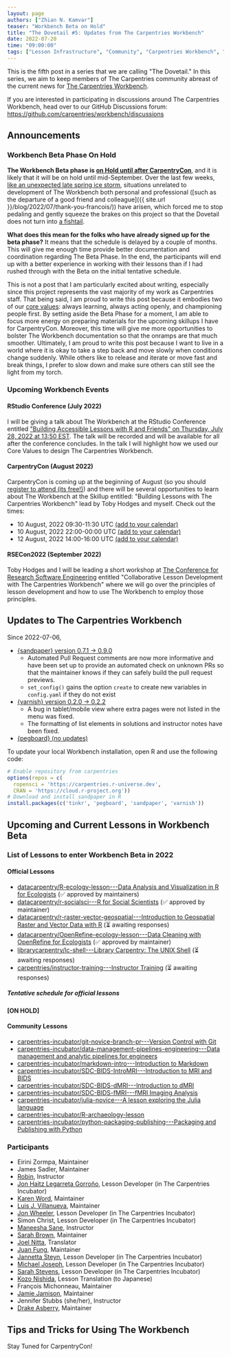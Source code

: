 ```yaml
---
layout: page
authors: ["Zhian N. Kamvar"]
teaser: "Workbench Beta on Hold"
title: "The Dovetail #5: Updates from The Carpentries Workbench"
date: 2022-07-20
time: "09:00:00"
tags: ["Lesson Infrastructure", "Community", "Carpentries Workbench", "Beta", "Dovetail"]
---
```


This is the fifth post in a series that we are calling "The Dovetail."
In this series, we aim to keep members of The Carpentries community abreast of
the current news for [The Carpentries Workbench](https://carpentries.github.io/workbench). 

If you are interested in participating in discussions around The Carpentries
Workbench, head over to our GitHub Discussions forum: <https://github.com/carpentries/workbench/discussions>

## Announcements

### Workbench Beta Phase On Hold

**The Workbench Beta phase is [on Hold until after CarpentryCon](https://github.com/carpentries/workbench/discussions/22)**, 
and it is likely that it will be on hold until mid-September. Over the last few
weeks, [like an unexpected late spring ice storm](https://www.weather.gov/gjt/Jan09_IceStorm),
situations unrelated to development of The Workbench both personal and
professional ([such as the departure of a good friend and colleague]({{ site.url }}/blog/2022/07/thank-you-francois/))
have arisen, which forced me to stop pedaling and gently squeeze the brakes on
this project so that the Dovetail does not turn into [a fishtail](https://en.wikipedia.org/wiki/Fishtailing).

**What does this mean for the folks who have already signed up for the beta phase?**
It means that the schedule is delayed by a couple of months. This will give me 
enough time provide better documentation and coordination regarding The Beta
Phase. In the end, the participants will end up with a better experience in
working with their lessons than if I had rushed through with the Beta on the
initial tentative schedule.

This is not a post that I am particularly excited about writing, especially
since this project represents the vast majority of my work as Carpentries staff.
That being said, I am proud to write this post because it embodies two of our 
[core values](https://carpentries.org/values): always learning, always acting
openly, and championing people first. By setting aside the Beta Phase for a
moment, I am able to focus more energy on preparing materials for the upcoming
skillups I have for CarpentryCon. Moreover, this time will give me more
opportunities to bolster The Workbench documentation so that the onramps are
that much smoother. Ultimately, I am proud to write this post because I want to
live in a world where it is okay to take a step back and move slowly when
conditions change suddenly. While others like to release and iterate or move
fast and break things, I prefer to slow down and make sure others can still see
the light from my torch.

### Upcoming Workbench Events

#### RStudio Conference (July 2022)

I will be giving a talk about The Workbench at the RStudio Conference entitled
["Building Accessible Lessons with R and Friends" on Thursday, July 28, 2022
at 13:50 EST](https://rstudioconf2022.sched.com/event/866f939b8e168ae0c191421e7a58bf86?). 
The talk will be recorded and will be available for all after the
conference concludes. In the talk I will highlight how we used our Core Values
to design The Carpentries Workbench.


#### CarpentryCon (August 2022)

CarpentryCon is coming up at the beginning of August (so you should [register to attend (its free!)](https://2022.carpentrycon.org/)) 
and there will be several opportunities to learn about The Workbench at the
Skillup entitled: "Building Lessons with The Carpentries Workbench" lead by
Toby Hodges and myself. Check out the times:

 - 10 August, 2022 09:30-11:30 UTC [(add to your calendar)](https://www.google.com/calendar/event?eid=N2xtMG8ydXUwOGM5amptY3FqbjBsMWFldTkgY190bXRya2YzMjhnanRjczF1MDVtaGZibjdxY0Bn)
 - 10 August, 2022 22:00-00:00 UTC [(add to your calendar)](https://www.google.com/calendar/event?eid=NGpmZnVmamJ1MGFqMTRzdjJsYTZsODA3YmggY190bXRya2YzMjhnanRjczF1MDVtaGZibjdxY0Bn)
 - 12 August, 2022 14:00-16:00 UTC [(add to your calendar)](https://www.google.com/calendar/event?eid=N2lvOXM4c2F2MmJpOG4yODlmZ2hlNDliYmYgY190bXRya2YzMjhnanRjczF1MDVtaGZibjdxY0Bn)

#### RSECon2022 (September 2022)

Toby Hodges and I will be leading a short workshop at 
[The Conference for Research Software Engineering](https://rsecon2022.society-rse.org/) 
entitled "Collaborative Lesson Development with The
Carpentries Workbench" where we will go over the principles of lesson
development and how to use The Workbench to employ those principles. 


## Updates to The Carpentries Workbench

Since 2022-07-06, 

 - [{sandpaper} version 0.7.1 -> 0.9.0](https://carpentries.github.io/sandpaper/news/index.html#sandpaper-090)
   - Automated Pull Request comments are now more informative and have been set
     up to provide an automated check on unknown PRs so that the maintainer knows
     if they can safely build the pull request previews. 
   - `set_config()` gains the option `create` to create new variables in 
     `config.yaml` if they do not exist
 - [{varnish} version 0.2.0 -> 0.2.2](https://carpentries.github.io/varnish/news/index.html#varnish-022)
   - A bug in tablet/mobile view where extra pages were not listed in the menu was fixed.
   - The formatting of list elements in solutions and instructor notes have been fixed.
 - [{pegboard} (no updates)](https://carpentries.github.io/pegboard/news/index.html#pegboard-030)

To update your local Workbench installation, open R and use the following code:

```r
# Enable repository from carpentries
options(repos = c(
  ropensci = 'https://carpentries.r-universe.dev',
  CRAN = 'https://cloud.r-project.org'))
# Download and install sandpaper in R
install.packages(c('tinkr', 'pegboard', 'sandpaper', 'varnish'))
```

## Upcoming and Current Lessons in Workbench Beta

### List of Lessons to enter Workbench Beta in 2022

#### Official Lessons

 - [datacarpentry/R-ecology-lesson---Data Analysis and Visualization in R for Ecologists](https://github.com/datacarpentry/R-ecology-lesson/discussions/799) (✅ approved by maintainers)
 - [datacarpentry/r-socialsci---R for Social Scientists](https://github.com/datacarpentry/r-socialsci) (✅ approved by maintainer)
 - [datacarpentry/r-raster-vector-geospatial---Introduction to Geospatial Raster and Vector Data with R](https://github.com/datacarpentry/r-raster-vector-geospatial/issues/369) (⏳ awaiting responses)
 - [datacarpentry/OpenRefine-ecology-lesson---Data Cleaning with OpenRefine for Ecologists](https://github.com/datacarpentry/OpenRefine-ecology-lesson) (✅ approved by maintainer)
 - [librarycarpentry/lc-shell---Library Carpentry: The UNIX Shell](https://github.com/librarycarpentry/lc-shell) (⏳ awaiting responses)
 - [carpentries/instructor-training---Instructor Training](https://github.com/carpentries/instructor-training) (⏳ awaiting responses)

##### Tentative schedule for official lessons

**[ON HOLD]**

#### Community Lessons

 - [carpentries-incubator/git-novice-branch-pr---Version Control with Git](https://github.com/carpentries-incubator/git-novice-branch-pr)
 - [carpentries-incubator/data-management-pipelines-engineering---Data management and analytic pipelines for engineers](https://github.com/carpentries-incubator/data-management-pipelines-engineering)
 - [carpentries-incubator/markdown-intro---Introduction to Markdown](https://github.com/carpentries-incubator/markdown-intro)
 - [carpentries-incubator/SDC-BIDS-IntroMRI---Introduction to MRI and BIDS](https://github.com/carpentries-incubator/SDC-BIDS-IntroMRI)
 - [carpentries-incubator/SDC-BIDS-dMRI---Introduction to dMRI](https://github.com/carpentries-incubator/SDC-BIDS-dMRI)
 - [carpentries-incubator/SDC-BIDS-fMRI---fMRI Imaging Analysis](https://github.com/carpentries-incubator/SDC-BIDS-fMRI)
 - [carpentries-incubator/julia-novice---A lesson exploring the Julia language](https://github.com/carpentries-incubator/julia-novice)
 - [carpentries-incubator/R-archaeology-lesson](https://github.com/carpentries-incubator/R-archaeology-lesson/issues/4#issuecomment-1138641684)
 - [carpentries-incubator/python-packaging-publishing---Packaging and Publishing with Python](https://github.com/carpentries-incubator/python-packaging-publishing)

### Participants

 - Eirini Zormpa, Maintainer
 - James Sadler, Maintainer
 - [Robin](https://github.com/longr/), Instructor
 - [Jon Haitz Legarreta Gorroño](https://github.com/jhlegarreta/), Lesson Developer (in The Carpentries Incubator)
 - [Karen Word](https://github.com/karenword/), Maintainer
 - [Luis J. Villanueva](https://github.com/villanueval/), Maintainer
 - [Jon Wheeler](https://github.com/jonathanwheeler01/), Lesson Developer (in The Carpentries Incubator)
 - Simon Christ, Lesson Developer (in The Carpentries Incubator)
 - [Maneesha Sane](https://github.com/maneesha/), Instructor
 - [Sarah Brown](https://github.com/brownsarahm/), Maintainer
 - [Joel Nitta](https://github.com/joel.nitta/), Translator
 - [Juan Fung](https://github.com/juanfung/), Maintainer
 - [Jannetta Steyn](https://github.com/jsteyn/), Lesson Developer (in The Carpentries Incubator)
 - [Michael Joseph](https://github.com/josephmje/), Lesson Developer (in The Carpentries Incubator)
 - [Sarah Stevens](https://github.com/sstevens2/), Lesson Developer (in The Carpentries Incubator)
 - [Kozo Nishida](https://github.com/kozo2/), Lesson Translation (to Japanese)
 - François Michonneau, Maintainer
 - [Jamie Jamison](https://github.com/jmjamison/), Maintainer
 - Jennifer Stubbs (she/her), Instructor
 - [Drake Asberry](https://github.com/drakeasberry/), Maintainer

## Tips and Tricks for Using The Workbench

Stay Tuned for CarpentryCon!
